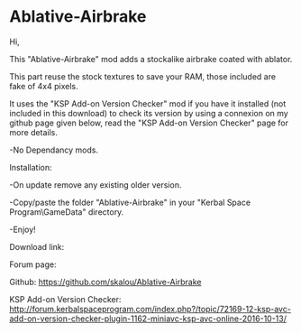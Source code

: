 # Ablative-Airbrake

Hi,

This "Ablative-Airbrake" mod adds a stockalike airbrake coated with ablator.

This part reuse the stock textures to save your RAM, those included are fake of 4x4 pixels.

It uses the "KSP Add-on Version Checker" mod if you have it installed (not included in this download) to check its version by using a connexion on my github page given below, read the "KSP Add-on Version Checker" page for more details.

-No Dependancy mods.

Installation:

-On update remove any existing older version.

-Copy/paste the folder "Ablative-Airbrake" in your "Kerbal Space Program\GameData" directory.

-Enjoy!

Download link: 

Forum page: 

Github: https://github.com/skalou/Ablative-Airbrake

KSP Add-on Version Checker: http://forum.kerbalspaceprogram.com/index.php?/topic/72169-12-ksp-avc-add-on-version-checker-plugin-1162-miniavc-ksp-avc-online-2016-10-13/
